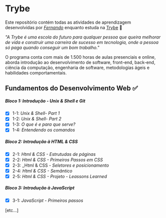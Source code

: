 # Trybe

Este repositório contém todas as atividades de aprendizagem desenvolvidas por _[Fernando](Lhttps://github.com/ferfachin)_ enquanto estuda na [Trybe](https://www.betrybe.com/) :rocket:

_"A Trybe é uma escola do futuro para qualquer pessoa que queira melhorar de vida e construir uma carreira de sucesso em tecnologia, onde a pessoa só paga quando conseguir um bom trabalho."_

O programa conta com mais de 1.500 horas de aulas presenciais e online, aborda introdução ao desenvolvimento de software, front-end, back-end, ciência da computação, engenharia de software, metodologias ágeis e habilidades comportamentais.

## Fundamentos do Desenvolvimento Web :white_check_mark:

##### Bloco 1: Introdução - Unix & Shell e Git

- [x] 1-1: _Unix & Shell- Part 1_
- [x] 1-2: _Unix & Shell- Part 2_
- [x] 1-3: _O que é e para que serve?_
- [x] 1-4: _Entendendo os comandos_

##### Bloco 2: Introdução à HTML & CSS

- [x] 2-1: _Html & CSS - Estrutudas de páginas_
- [x] 2-2: _Html & CSS - Primeiros Passos em CSS_
- [x] 2-3: _Html & CSS - _Seletores e posicionamento_
- [x] 2-4: _Html & CSS - Semântico_
- [x] 2-5: _Html & CSS - Projeto - Leassons Learned_

##### Bloco 3: Introdução à JavaScript

- [x] 3-1: _JavaScript - Primeiros passos_

[etc...]

